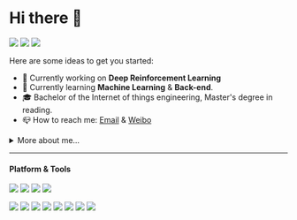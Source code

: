 # Hi there 👋
![](https://badges.pufler.dev/visits/gxywy/gxywy?style=for-the-badge)
![](https://badges.pufler.dev/years/gxywy?style=for-the-badge)
![](https://badges.pufler.dev/repos/gxywy?style=for-the-badge)

Here are some ideas to get you started:

* 🧪 Currently working on **Deep Reinforcement Learning**
* 📖 Currently learning **Machine Learning** & **Back-end**.
* 🎓 Bachelor of the Internet of things engineering, Master's degree in reading.
* 📪 How to reach me: [Email](mailto:gxywy@hotmail.com) & [Weibo](https://weibo.com/u/2436053982/)

<details>
  <summary>More about me...</summary>
  <br>
  
* 📝 Blog: ...
* ⚡ My resume : ...

</details>

- - -
#### Platform & Tools
[![](https://img.shields.io/badge/OS-Arch%20Linux-33aadd?style=flat-square&logo=arch-linux&logoColor=ffffff)](https://www.archlinux.org/)
[![](https://img.shields.io/badge/Windows-10-2376bc?style=flat-square&logo=windows&logoColor=ffffff)](https://www.microsoft.com/windows/get-windows-10)
[![](https://img.shields.io/badge/IDE-IntelliJ_IDEA-blue?style=flat-square&logo=intellij-idea&logoColor=ffffff)](https://www.jetbrains.com/idea/)
[![](https://img.shields.io/badge/Editor-Visual%20Studio%20Code-blue?style=flat-square&logo=visual-studio-code&logoColor=ffffff)](https://code.visualstudio.com/)

[![](https://img.shields.io/badge/-Python-blue?style=flat-square&logo=python&logoColor=ffffff)](https://www.python.org/)
[![](https://img.shields.io/badge/-Java-red?style=flat-square&logo=java&logoColor=ffffff)](https://www.java.com/)
[![](https://img.shields.io/badge/-C++-00599C?style=flat-square&logo=c)]()
[![](https://img.shields.io/badge/-LaTeX-008080?style=flat-square&logo=LaTeX&logoColor=ffffff)](https://www.latex-project.org/)
[![](https://img.shields.io/badge/-Github-181717?style=flat-square&logo=GitHub&logoColor=ffffff)](https://www.github.com/)
[![](https://img.shields.io/badge/-MySQL-F29111?style=flat-square&logo=MySQL&logoColor=ffffff)](https://www.mysql.com/)
[![](https://img.shields.io/badge/-Docker-2496ED?style=flat-square&logo=docker&logoColor=ffffff)](https://www.docker.com/)
[![](https://img.shields.io/badge/-Nginx-269539?style=flat-square&logo=nginx&logoColor=ffffff)](https://nginx.org/)
